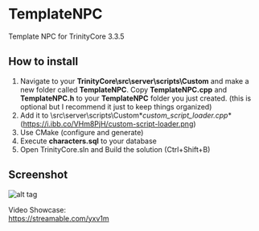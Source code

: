 # TemplateNPC
Template NPC for TrinityCore 3.3.5  
  
  
## How to install  
1. Navigate to your **TrinityCore\src\server\scripts\Custom** and make a new folder called **TemplateNPC**. Copy **TemplateNPC.cpp** and **TemplateNPC.h** to your **TemplateNPC** folder you just created.  (this is optional but I recommend it just to keep things organized)
2. Add it to \src\server\scripts\Custom\**custom_script_loader.cpp**  (https://i.ibb.co/VHm8PjH/custom-script-loader.png)
3. Use CMake (configure and generate)  
4. Execute **characters.sql** to your database  
5. Open TrinityCore.sln and Build the solution (Ctrl+Shift+B)  
  

  
## Screenshot
![alt tag](https://image.ibb.co/nGfeYn/template_Npc.png)  
  
Video Showcase:  
https://streamable.com/yxv1m
